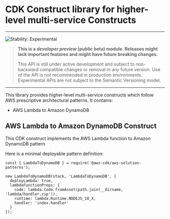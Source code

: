 # CDK Construct library for higher-level multi-service Constructs
<!--BEGIN STABILITY BANNER-->

---

![Stability: Experimental](https://img.shields.io/badge/stability-Experimental-important.svg?style=for-the-badge)

> **This is a _developer preview_ (public beta) module. Releases might lack important features and might have
> future breaking changes.**
>
> This API is still under active development and subject to non-backward
> compatible changes or removal in any future version. Use of the API is not recommended in production
> environments. Experimental APIs are not subject to the Semantic Versioning model.

---
<!--END STABILITY BANNER-->

This library provides higher-level multi-service constructs which follow AWS prescriptive architectural patterns. It contains:

* AWS Lambda to Amazon DynamoDB

## AWS Lambda to Amazon DynamoDB Construct

This CDK construct implements the AWS Lambda function to Amazon DynamoDB pattern

Here is a minimal deployable pattern definition:

```
const { LambdaToDynamoDB } = require('@aws-cdk/aws-solution-patterns');

new LambdaToDynamoDB(stack, 'LambdaToDynamoDB', {
  deployLambda: true,
  lambdaFunctionProps: {
    code: lambda.Code.fromAsset(path.join(__dirname, 'lambda/handler.zip')),
    runtime: lambda.Runtime.NODEJS_10_X,
    handler: 'index.handler'
  }
});

```